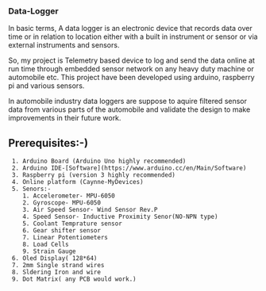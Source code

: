 ### Data-Logger

In basic terms, A data logger is an electronic device that records data over time or in relation to location either with a built in instrument or sensor or via external instruments and sensors.

So, my project is Telemetry based device to log and send the data online at run time through embedded sensor network on any heavy duty machine or automobile etc. This project have been developed using arduino, raspberry pi and various sensors.

In automobile industry data loggers are suppose to aquire filtered sensor data from various parts of the automobile and validate the design to make improvements in their future work.
 
## **Prerequisites:-**)
```
 1. Arduino Board (Arduino Uno highly recommended)
 2. Arduino IDE-[Software](https://www.arduino.cc/en/Main/Software)
 3. Raspberry pi (version 3 highly recommended)
 4. Online platform (Caynne-MyDevices)
 5. Senors:-
    1. Accelerometer- MPU-6050
    2. Gyroscope- MPU-6050
    3. Air Speed Sensor- Wind Sensor Rev.P
    4. Speed Sensor- Inductive Proximity Senor(NO-NPN type)
    5. Coolant Temprature sensor
    6. Gear shifter sensor
    7. Linear Potentiometers
    8. Load Cells
    9. Strain Gauge
 6. Oled Display( 128*64)
 7. 2mm Single strand wires
 8. Sldering Iron and wire
 9. Dot Matrix( any PCB would work.)

 
```
